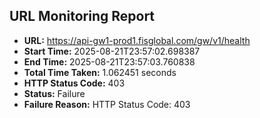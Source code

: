 ## URL Monitoring Report

- **URL:** https://api-gw1-prod1.fisglobal.com/gw/v1/health
- **Start Time:** 2025-08-21T23:57:02.698387
- **End Time:** 2025-08-21T23:57:03.760838
- **Total Time Taken:** 1.062451 seconds
- **HTTP Status Code:** 403
- **Status:** Failure
- **Failure Reason:** HTTP Status Code: 403
